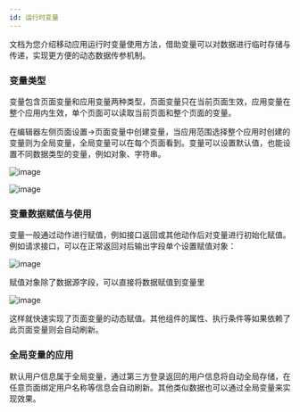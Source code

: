 ```yaml
---
id: 运行时变量
---
```


文档为您介绍移动应用运行时变量使用方法，借助变量可以对数据进行临时存储与传递，实现更方便的动态数据传参机制。

### 变量类型

变量包含页面变量和应用变量两种类型，页面变量只在当前页面生效，应用变量在整个应用内生效，单个页面可以读取当前页面和整个页面的变量。

在编辑器左侧页面设置->页面变量中创建变量，当应用范围选择整个应用时创建的变量则为全局变量，全局变量可以在每个页面看到。变量可以设置默认值，也能设置不同数据类型的变量，例如对象、字符串。

![image](/img/移动应用/编辑器/运行时变量/9.1.png)

![image](/img/移动应用/编辑器/运行时变量/9.2.png)
### 变量数据赋值与使用

变量一般通过动作进行赋值，例如接口返回或其他动作后对变量进行初始化赋值。例如请求接口，可以在正常返回对后输出字段单个设置赋值对象：

![image](/img/移动应用/编辑器/运行时变量/9.3.png)

赋值对象除了数据源字段，可以直接将数据赋值到变量里

![image](/img/移动应用/编辑器/运行时变量/9.4.png)

这样就快速实现了页面变量的动态赋值。其他组件的属性、执行条件等如果依赖了此页面变量则会自动刷新。


### 全局变量的应用

默认用户信息属于全局变量，通过第三方登录返回的用户信息将自动全局存储，在任意页面绑定用户名称等信息会自动刷新。其他类似数据也可以通过全局变量来实现效果。